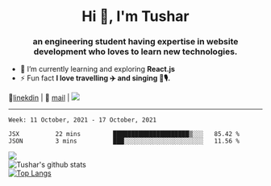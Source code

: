 <h1 align="center">Hi 👋, I'm Tushar</h1>
<h3 align="center">an engineering student having expertise in website development who loves to learn new technologies.</h3>

- 🌱 I’m currently learning and exploring **React.js**
- ⚡ Fun fact **I love travelling ✈️ and singing 🎵🎙️.**

👔[linekdin](https://www.linkedin.com/in/tushar-singh-11377119b/) | 📧 [mail](mailto:tusharsinghynr@gmail.com) | ![](https://komarev.com/ghpvc/?username=tusharsingh2000&color=blue)


---

<!--START_SECTION:waka-->
```text
Week: 11 October, 2021 - 17 October, 2021

JSX          22 mins         █████████████████████▒░░░   85.42 % 
JSON         3 mins          ███░░░░░░░░░░░░░░░░░░░░░░   11.56 % 
```
<!--END_SECTION:waka-->

<img align="left" src="https://github-readme-streak-stats.herokuapp.com/?user=tusharsingh2000&theme=dark" /></br>
![Tushar's github stats](https://github-readme-stats.vercel.app/api?username=tusharsingh2000&show_icons=true&theme=radical&count_private=true)</br>
[![Top Langs](https://github-readme-stats.vercel.app/api/top-langs/?username=tusharsingh2000&theme=radical)](https://github.com/tusharsingh2000/github-readme-stats)
